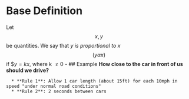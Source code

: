 # Base Definition
Let $$x, y$$ be quantities. We say that _y is proportional to x_ $$(y \alpha x)$$ if $$y = kx \text{, where k } \neq 0$
	- ## Example
	  **How close to the car in front of us should we drive?**
	  
	  * **Rule 1**: Allow 1 car length (about 15ft) for each 10mph in speed "under normal road conditions"
	  * **Rule 2**: 2 seconds between cars
